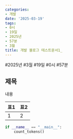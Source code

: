 ```yaml
---
categories:
- 개발
date: '2025-03-19'
tags:
- 0시
- 19일
- 2025년
- 57분
- 3월
title: 개발 블로그 테스트문서1_
---
```


#2025년 #3월 #19일 #0시 #57분

## 제목

내용


| 표1  | 표2  |
| --- | --- |
| 1   | 2   |


```python
if __name__ == "__main__":
    count_tokens()

```